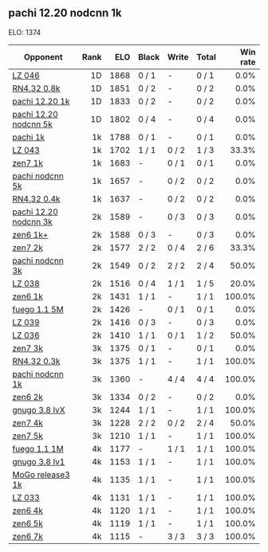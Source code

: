## pachi 12.20 nodcnn 1k ##

ELO: 1374

Opponent | Rank | ELO | Black | Write | Total | Win rate
---------|-----:|----:|-------|-------|-------|-------:
[LZ 046](LZ%20046.md) | 1D | 1868 | 0 / 1 | - | 0 / 1 | 0.0%
[RN4.32 0.8k](RN4.32%200.8k.md) | 1D | 1851 | 0 / 2 | - | 0 / 2 | 0.0%
[pachi 12.20 1k](pachi%2012.20%201k.md) | 1D | 1833 | 0 / 2 | - | 0 / 2 | 0.0%
[pachi 12.20 nodcnn 5k](pachi%2012.20%20nodcnn%205k.md) | 1D | 1802 | 0 / 4 | - | 0 / 4 | 0.0%
[pachi 1k](pachi%201k.md) | 1k | 1788 | 0 / 1 | - | 0 / 1 | 0.0%
[LZ 043](LZ%20043.md) | 1k | 1702 | 1 / 1 | 0 / 2 | 1 / 3 | 33.3%
[zen7 1k](zen7%201k.md) | 1k | 1683 | - | 0 / 1 | 0 / 1 | 0.0%
[pachi nodcnn 5k](pachi%20nodcnn%205k.md) | 1k | 1657 | - | 0 / 2 | 0 / 2 | 0.0%
[RN4.32 0.4k](RN4.32%200.4k.md) | 1k | 1637 | - | 0 / 2 | 0 / 2 | 0.0%
[pachi 12.20 nodcnn 3k](pachi%2012.20%20nodcnn%203k.md) | 2k | 1589 | - | 0 / 3 | 0 / 3 | 0.0%
[zen6 1k+](zen6%201k+.md) | 2k | 1588 | 0 / 3 | - | 0 / 3 | 0.0%
[zen7 2k](zen7%202k.md) | 2k | 1577 | 2 / 2 | 0 / 4 | 2 / 6 | 33.3%
[pachi nodcnn 3k](pachi%20nodcnn%203k.md) | 2k | 1549 | 0 / 2 | 2 / 2 | 2 / 4 | 50.0%
[LZ 038](LZ%20038.md) | 2k | 1516 | 0 / 4 | 1 / 1 | 1 / 5 | 20.0%
[zen6 1k](zen6%201k.md) | 2k | 1431 | 1 / 1 | - | 1 / 1 | 100.0%
[fuego 1.1 5M](fuego%201.1%205M.md) | 2k | 1426 | - | 0 / 1 | 0 / 1 | 0.0%
[LZ 039](LZ%20039.md) | 2k | 1416 | 0 / 3 | - | 0 / 3 | 0.0%
[LZ 036](LZ%20036.md) | 2k | 1410 | 1 / 1 | 0 / 1 | 1 / 2 | 50.0%
[zen7 3k](zen7%203k.md) | 3k | 1375 | 0 / 1 | - | 0 / 1 | 0.0%
[RN4.32 0.3k](RN4.32%200.3k.md) | 3k | 1375 | 1 / 1 | - | 1 / 1 | 100.0%
[pachi nodcnn 1k](pachi%20nodcnn%201k.md) | 3k | 1360 | - | 4 / 4 | 4 / 4 | 100.0%
[zen6 2k](zen6%202k.md) | 3k | 1334 | 0 / 2 | - | 0 / 2 | 0.0%
[gnugo 3.8 lvX](gnugo%203.8%20lvX.md) | 3k | 1244 | 1 / 1 | - | 1 / 1 | 100.0%
[zen7 4k](zen7%204k.md) | 3k | 1228 | 2 / 2 | 0 / 2 | 2 / 4 | 50.0%
[zen7 5k](zen7%205k.md) | 3k | 1210 | 1 / 1 | - | 1 / 1 | 100.0%
[fuego 1.1 1M](fuego%201.1%201M.md) | 4k | 1177 | - | 1 / 1 | 1 / 1 | 100.0%
[gnugo 3.8 lv1](gnugo%203.8%20lv1.md) | 4k | 1153 | 1 / 1 | - | 1 / 1 | 100.0%
[MoGo release3 1k](MoGo%20release3%201k.md) | 4k | 1135 | 1 / 1 | - | 1 / 1 | 100.0%
[LZ 033](LZ%20033.md) | 4k | 1131 | 1 / 1 | - | 1 / 1 | 100.0%
[zen6 4k](zen6%204k.md) | 4k | 1120 | 1 / 1 | - | 1 / 1 | 100.0%
[zen6 5k](zen6%205k.md) | 4k | 1119 | 1 / 1 | - | 1 / 1 | 100.0%
[zen6 7k](zen6%207k.md) | 4k | 1115 | - | 3 / 3 | 3 / 3 | 100.0%
